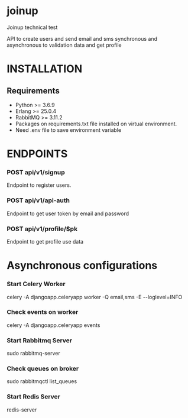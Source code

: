 # joinup
Joinup technical test

API to create users and send email and sms synchronous and asynchronous to validation data and get profile

# INSTALLATION
## Requirements
* Python >= 3.6.9
* Erlang >= 25.0.4
* RabbitMQ >= 3.11.2
* Packages on requirements.txt file installed on virtual environment.
* Need .env file to save environment variable

# ENDPOINTS
### POST api/v1/signup
Endpoint to register users.

### POST api/v1/api-auth
Endpoint to get user token by email and password

### POST api/v1/profile/$pk
Endpoint to get profile use data

# Asynchronous configurations
### Start Celery Worker
celery -A djangoapp.celeryapp worker -Q email,sms -E --loglevel=INFO
### Check events on worker
celery -A djangoapp.celeryapp events

### Start Rabbitmq Server
sudo rabbitmq-server
### Check queues on broker
sudo rabbitmqctl list_queues

### Start Redis Server
redis-server
